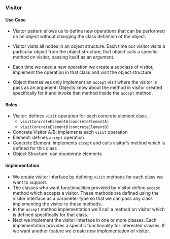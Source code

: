 ### Visitor

#### Use Case

* Visitor pattern allows us to define new operations that can be performed on an object
without changing the class definition of the object.

* Visitor visits all nodes in an object structure. Each time our visitor visits a particular object from the
object structure, that object calls a specific method on visitor, passing itself as an argument.
* Each time we need a new operation we create a subclass of visitor, implement the operation in that class and visit the object structure.
* Object themselves only implement an `accept` visit where the visitor is pass as an argument.
Objects know about the method in visitor created specifically for it and invoke that method inside the `accept` method.

#### Roles

* Visitor: defines `visit` operation for each concrete element class.
  * `visitConcreteElementA(concreteElementA)`
  * `visitConcreteElementB(concreteElementB)`
* Concrete Visitor A/B: implements each `visit` operation
* Element: defines `accept` operation
* Concrete Element: implements `accept` and calls visitor's method which is defined for this class
* Object Structure: can enumerate elements

#### Implementation

* We create visitor interface by defining `visit` methods for each class we want to support.
* The classes who want functionalities provided by Visitor define `accept` method which accepts a visitor.
These methods are defined using the visitor interface as a parameter type so that we can pass any class
implementing the visitor to these methods.
* In the `accept` method implementation we'll call a method on visitor which is defined specifically for that class.
* Next we implement the visitor interface in one or more classes. Each implementation provides a specific functionality for
interested classes. If we want another feature we create new implementation of visitor.